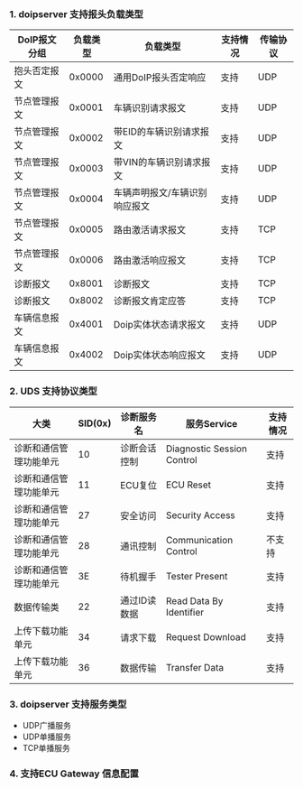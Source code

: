### 1. doipserver 支持报头负载类型

| DoIP报文分组 | 负载类型 | 负载类型 | 支持情况 | 传输协议 |
|-------|-------|-------|-------|-------|
| 抱头否定报文 | 0x0000 | 通用DoIP报头否定响应 | 支持 | UDP |
| 节点管理报文 | 0x0001 | 车辆识别请求报文 | 支持 | UDP |
| 节点管理报文 | 0x0002 | 带EID的车辆识别请求报文 | 支持 | UDP |
| 节点管理报文 | 0x0003 | 带VIN的车辆识别请求报文 | 支持 | UDP |
| 节点管理报文 | 0x0004 | 车辆声明报文/车辆识别响应报文 | 支持 | UDP |
| 节点管理报文 | 0x0005 | 路由激活请求报文 | 支持 | TCP |
| 节点管理报文 | 0x0006 | 路由激活响应报文 | 支持 | TCP |
| 诊断报文 | 0x8001 | 诊断报文 | 支持 | TCP |
| 诊断报文 | 0x8002 | 诊断报文肯定应答 | 支持 | TCP |
| 车辆信息报文 | 0x4001 | Doip实体状态请求报文 | 支持 | UDP |
| 车辆信息报文 | 0x4002 | Doip实体状态响应报文 | 支持 | UDP |


### 2. UDS 支持协议类型

| 大类 | SID(0x) | 诊断服务名 | 服务Service | 支持情况 |
|-------|-------|-------|-------|-------|
| 诊断和通信管理功能单元 | 10 | 诊断会话控制 | Diagnostic Session Control | 支持 |
| 诊断和通信管理功能单元 | 11 | ECU复位 | ECU Reset | 支持 |
| 诊断和通信管理功能单元 | 27 | 安全访问 | Security Access | 支持 |
| 诊断和通信管理功能单元 | 28 | 通讯控制 | Communication Control | 不支持 |
| 诊断和通信管理功能单元 | 3E | 待机握手 | Tester Present | 支持 |
| 数据传输类 | 22 | 通过ID读数据 | Read Data By Identifier | 支持 |
| 上传下载功能单元 | 34 | 请求下载 | Request Download | 支持 |
| 上传下载功能单元 | 36 | 数据传输 | Transfer Data | 支持 |

### 3. doipserver 支持服务类型

- UDP广播服务
- UDP单播服务
- TCP单播服务

### 4. 支持ECU Gateway 信息配置